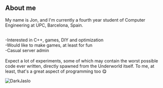 <div id="contents">

<h2>
  About me
</h2>
My name is Jon, and I'm currently a fourth year student of Computer Engineering at UPC, Barcelona, Spain.<br><br>
  
-Interested in C++, games, DIY and optimization<br>
-Would like to make games, at least for fun<br>
-Casual server admin<br>
<br>
  Expect a lot of experiments, some of which may contain the worst possible code ever written, directly spawned from the Underworld itself. To me, at least, that's a great aspect of programming too &#128523;	
  
<p><img align="left" src="https://github-readme-stats.vercel.app/api/top-langs?username=DarkJaslo&show_icons=true&locale=en&layout=compact&langs_count=16" alt="DarkJaslo" /></p>
<!--<p>&nbsp;<img align="center" src="https://github-readme-stats.vercel.app/api?username=DarkJaslo&show_icons=true&locale=en" alt="DarkJaslo" /></p>-->
